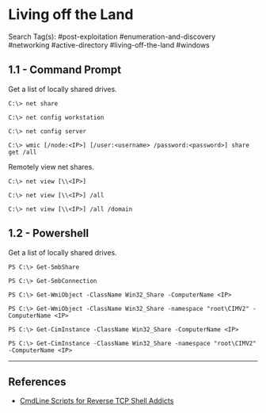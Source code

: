 # Living off the Land

Search Tag(s): #post-exploitation #enumeration-and-discovery #networking #active-directory #living-off-the-land #windows

## 1.1 - Command Prompt

Get a list of locally shared drives.

```
C:\> net share

C:\> net config workstation

C:\> net config server

C:\> wmic [/node:<IP>] [/user:<username> /password:<password>] share get /all
```

Remotely view net shares.

```
C:\> net view [\\<IP>]

C:\> net view [\\<IP>] /all

C:\> net view [\\<IP>] /all /domain
```

## 1.2 - Powershell

Get a list of locally shared drives.

```
PS C:\> Get-SmbShare

PS C:\> Get-SmbConnection

PS C:\> Get-WmiObject -ClassName Win32_Share -ComputerName <IP>

PS C:\> Get-WmiObject -ClassName Win32_Share -namespace "root\CIMV2" -ComputerName <IP>

PS C:\> Get-CimInstance -ClassName Win32_Share -ComputerName <IP>

PS C:\> Get-CimInstance -ClassName Win32_Share -namespace "root\CIMV2" -ComputerName <IP>
```

---
## References

- [CmdLine Scripts for Reverse TCP Shell Addicts](https://github.com/r00t-3xp10it/venom/wiki/CmdLine-%26-Scripts-for-reverse-TCP-shell-addicts)